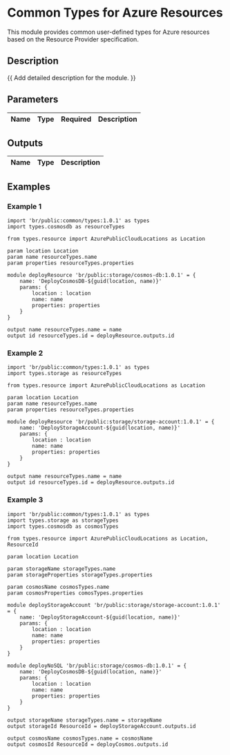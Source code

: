 # Common Types for Azure Resources

This module provides common user-defined types for Azure resources based on the Resource Provider specification.

## Description

{{ Add detailed description for the module. }}

## Parameters

| Name | Type | Required | Description |
| :--- | :--: | :------: | :---------- |

## Outputs

| Name | Type | Description |
| :--- | :--: | :---------- |

## Examples

### Example 1

```bicep
import 'br/public:common/types:1.0.1' as types
import types.cosmosdb as resourceTypes

from types.resource import AzurePublicCloudLocations as Location

param location Location
param name resourceTypes.name
param properties resourceTypes.properties

module deployResource 'br/public:storage/cosmos-db:1.0.1' = {
    name: 'DeployCosmosDB-${guid(location, name)}'
    params: {
        location : location
        name: name
        properties: properties
    }
}

output name resourceTypes.name = name
output id resourceTypes.id = deployResource.outputs.id
```

### Example 2

```bicep
import 'br/public:common/types:1.0.1' as types
import types.storage as resourceTypes

from types.resource import AzurePublicCloudLocations as Location

param location Location
param name resourceTypes.name
param properties resourceTypes.properties

module deployResource 'br/public:storage/storage-account:1.0.1' = {
    name: 'DeployStorageAccount-${guid(location, name)}'
    params: {
        location : location
        name: name
        properties: properties
    }
}

output name resourceTypes.name = name
output id resourceTypes.id = deployResource.outputs.id
```

### Example 3

```bicep
import 'br/public:common/types:1.0.1' as types
import types.storage as storageTypes
import types.cosmosdb as cosmosTypes

from types.resource import AzurePublicCloudLocations as Location, ResourceId

param location Location

param storageName storageTypes.name
param storageProperties storageTypes.properties

param cosmosName cosmosTypes.name
param cosmosProperties comosTypes.properties

module deployStorageAccount 'br/public:storage/storage-account:1.0.1' = {
    name: 'DeployStorageAccount-${guid(location, name)}'
    params: {
        location : location
        name: name
        properties: properties
    }
}

module deployNoSQL 'br/public:storage/cosmos-db:1.0.1' = {
    name: 'DeployCosmosDB-${guid(location, name)}'
    params: {
        location : location
        name: name
        properties: properties
    }
}

output storageName storageTypes.name = storageName
output storageId ResourceId = deployStorageAccount.outputs.id

output cosmosName cosmosTypes.name = cosmosName
output cosmosId ResourceId = deployCosmos.outputs.id
```
